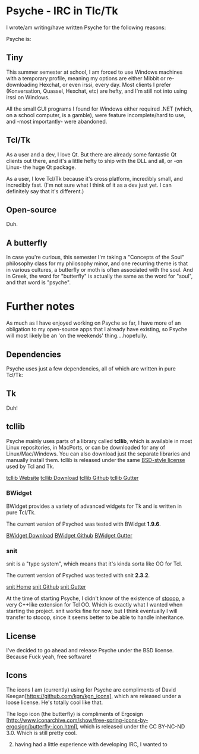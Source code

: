 Psyche - IRC in Tlc/Tk
===============

I wrote/am writing/have written Psyche for the following reasons:

Psyche is:

Tiny
---
This summer semester at school, I am forced to use Windows machines with a temporary
profile, meaning my options are either Mibbit or re-downloading Hexchat, or even irssi,
every day. Most clients I prefer (Konversation, Quassel, Hexchat, etc) are hefty,
and I'm still not into using irssi on Windows.

All the small GUI programs I found for Windows either required .NET (which, on a school
computer, is a gamble), were feature incomplete/hard to use, and -most importantly- were
abandoned.

Tcl/Tk
---
As a user and a dev, I love Qt. But there are already some fantastic Qt clients out there,
and it's a little hefty to ship with the DLL and all, or -on Linux- the huge Qt package.

As a user, I love Tcl/Tk because it's cross platform, incredibly small, and incredibly fast.
(I'm not sure what I think of it as a dev just yet. I can definitely say that it's different.)

Open-source
---
Duh.

A butterfly
---
In case you're curious, this semester I'm taking a "Concepts of the Soul" philosophy class for
my philosophy minor, and one recurring theme is that in various cultures, a butterfly or moth
is often associated with the soul. And in Greek, the word for "butterfly" is actually the same
as the word for "soul", and that word is "psyche".


Further notes
=====
As much as I have enjoyed working on Psyche so far, I have more of an obligation to my open-source apps
that I already have existing, so Psyche will most likely be an 'on the weekends' thing....hopefully.


Dependencies
----
Psyche uses just a few dependencies, all of which are written in pure Tcl/Tk:

## Tk ##

Duh!

## tcllib ##
Psyche mainly uses parts of a library called **tcllib**, which is available in most Linux repositories, in MacPorts, or can be downloaded for any of Linux/Mac/Windows. You can also download just the separate libraries and manually install them.
tcllib is released under the same [BSD-style license](http://www.tcl.tk/software/tcltk/license.html) used by Tcl and Tk.

[tcllib Website](http://core.tcl.tk/tcllib/home)
[tcllib Download](http://core.tcl.tk/tcllib/wiki?name=Downloads)
[tcllib Github](https://github.com/tcltk/tcllib)
[tcllib Gutter](http://www.flightlab.com/~joe/gutter/packages/tcllib.html)

### BWidget ###

BWidget provides a variety of advanced widgets for Tk and is written in pure Tcl/Tk.

The current version of Psyched was tested with BWidget **1.9.6**.

[BWidget Download](http://sourceforge.net/projects/tcllib/files/BWidget)
[BWidget Github](https://github.com/tcltk/bwidget)
[BWidget Gutter](http://www.flightlab.com/~joe/gutter/packages/bwidget.html)

### snit ###

snit is a "type system", which means that it's kinda sorta like OO for Tcl.

The current version of Psyched was tested with snit **2.3.2**.

[snit Home](http://www.flightlab.com/~joe/gutter/packages/snit.html)
[snit Github](https://github.com/tcltk/tcllib/tree/master/modules/snit)
[snit Gutter](http://www.flightlab.com/~joe/gutter/packages/snit.html)


At the time of starting Psyche, I didn't know of the existence of [stooop](http://jfontain.free.fr/stooop.html), a very C++like extension for Tcl OO. Which is exactly what I wanted when starting the project. snit works fine for now, but I think eventually I will transfer to stooop, since it seems better to be able to handle inheritance.


License
---
I've decided to go ahead and release Psyche under the BSD license. Because Fuck yeah, free software!

Icons
---
The icons I am (currently) using for Psyche are compliments of David Keegan[https://github.com/kgn/kgn_icons],
which are released under a loose license. He's totally cool like that.

The logo icon (the butterfly) is compliments of Ergosign
[http://www.iconarchive.com/show/free-spring-icons-by-ergosign/butterfly-icon.html],
which is released under the CC BY-NC-ND 3.0. Which is still pretty cool.




  2. having had a little experience with developing IRC, I wanted to 
